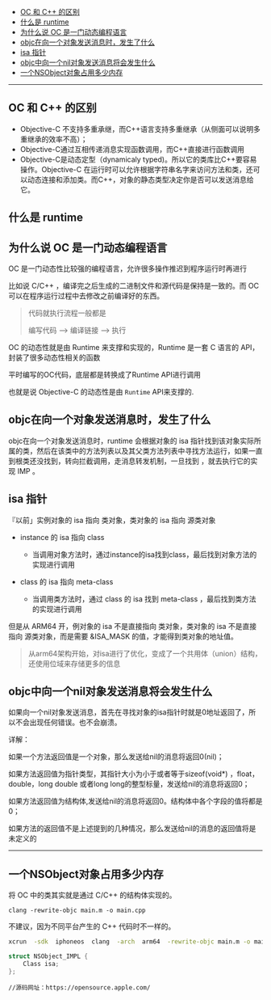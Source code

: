 
- [OC 和 C++ 的区别](#oc-和-c-的区别)
- [什么是 runtime](#什么是-runtime)
- [为什么说 OC 是一门动态编程语言](#为什么说-oc-是一门动态编程语言)
- [objc在向一个对象发送消息时，发生了什么](#objc在向一个对象发送消息时发生了什么)
- [isa 指针](#isa-指针)
- [objc中向一个nil对象发送消息将会发生什么](#objc中向一个nil对象发送消息将会发生什么)
- [一个NSObject对象占用多少内存](#一个nsobject对象占用多少内存)

-----


## OC 和 C++ 的区别

- Objective-C 不支持多重承继，而C++语言支持多重继承（从侧面可以说明多重继承的效率不高）；
- Objective-C通过互相传递消息实现函数调用，而C++直接进行函数调用
- Objective-C是动态定型（dynamicaly typed)。所以它的类库比C++要容易操作。Objective-C 在运行时可以允许根据字符串名字来访问方法和类，还可以动态连接和添加类。而C++，对象的静态类型决定你是否可以发送消息给它。


## 什么是 runtime
## 为什么说 OC 是一门动态编程语言 

OC 是一门动态性比较强的编程语言，允许很多操作推迟到程序运行时再进行

比如说 C/C++ ，编译完之后生成的二进制文件和源代码是保持是一致的。而 OC 可以在程序运行过程中去修改之前编译好的东西。

> 代码就执行流程一般都是
>
> 编写代码 --> 编译链接 --> 执行

OC 的动态性就是由 Runtime 来支撑和实现的，Runtime 是一套 C 语言的 API，封装了很多动态性相关的函数

平时编写的OC代码，底层都是转换成了Runtime API进行调用

也就是说 Objective-C 的动态性是由 `Runtime` API来支撑的.

## objc在向一个对象发送消息时，发生了什么

objc在向一个对象发送消息时，runtime 会根据对象的 isa 指针找到该对象实际所属的类，然后在该类中的方法列表以及其父类方法列表中寻找方法运行，如果一直到根类还没找到，转向拦截调用，走消息转发机制，一旦找到 ，就去执行它的实现 IMP 。

## isa 指针

『以前」实例对象的 isa 指向 类对象，类对象的 isa 指向 源类对象

- instance 的 isa 指向 class
  - 当调用对象方法时，通过instance的isa找到class，最后找到对象方法的实现进行调用

- class 的 isa 指向 meta-class
  - 当调用类方法时，通过 class 的 isa 找到 meta-class ，最后找到类方法的实现进行调用

但是从 ARM64 开，例对象的 isa 不是直接指向 类对象，类对象的 isa 不是直接指向 源类对象，而是需要 &ISA_MASK  的值，才能得到类对象的地址值。

> 从arm64架构开始，对isa进行了优化，变成了一个共用体（union）结构，还使用位域来存储更多的信息

## objc中向一个nil对象发送消息将会发生什么

如果向一个nil对象发送消息，首先在寻找对象的isa指针时就是0地址返回了，所以不会出现任何错误。也不会崩溃。

详解：

如果一个方法返回值是一个对象，那么发送给nil的消息将返回0(nil)；

如果方法返回值为指针类型，其指针大小为小于或者等于sizeof(void*) ，float，double，long double 或者long long的整型标量，发送给nil的消息将返回0；

如果方法返回值为结构体,发送给nil的消息将返回0。结构体中各个字段的值将都是0；

如果方法的返回值不是上述提到的几种情况，那么发送给nil的消息的返回值将是未定义的


----

## 一个NSObject对象占用多少内存

将 OC 中的类其实就是通过 C/C++ 的结构体实现的。

`clang -rewrite-objc main.m -o main.cpp`

不建议，因为不同平台产生的 C++ 代码时不一样的。

```bash
xcrun  -sdk  iphoneos  clang  -arch  arm64  -rewrite-objc main.m -o main-arm64.cpp
```


```cpp
struct NSObject_IMPL {
	Class isa;
};
```

`//源码网址：https://opensource.apple.com/`

